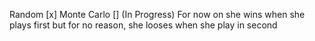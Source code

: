 
Random [x]
Monte Carlo [] (In Progress)
For now on she wins when she plays first but for no reason, she looses when she play in second
